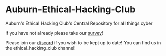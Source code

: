 # Auburn-Ethical-Hacking-Club
Auburn's Ethical Hacking Club's Central Repository for all things cyber


If you have not already please take our [survey](https://goo.gl/forms/6ajTRqusiytN0KFA3)!

Please join our [discord](https://discord.gg/2f9rtas) if you wish to be kept up to date! You can find us in the ethical_hacking_club channel!
